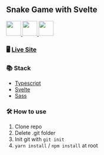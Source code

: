 ## Snake Game with Svelte

<div>
  <a href="https://www.typescriptlang.org/">
    <img height="40" width="40" src="https://cdn.svgporn.com/logos/typescript-icon.svg">
  </a>
  <a href="https://svelte.dev/">
    <img height="40" width="40" src="https://cdn.svgporn.com/logos/svelte-icon.svg">
  </a>
  <a href="https://sass-lang.com/">
    <img height="40" width="40" src="https://cdn.svgporn.com/logos/sass.svg">
  </a>
</div>

### 🖥 [Live Site](https://snake.ironolife.dev)

### 📚 Stack

- [Typescript](https://www.typescriptlang.org/)
- [Svelte](https://svelte.dev/)
- [Sass](https://sass-lang.com/)

### 🛠 How to use

1. Clone repo
1. Delete .git folder
1. Init git with `git init`
1. `yarn install` / `npm install` at root
